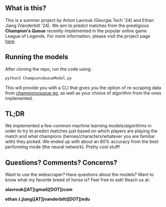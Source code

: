 ## What is this?

This is a summer project by Anton Lavrouk (Georgia Tech '24) and Ethan Jiang (Vanderbilt '24). We aim to predict matches from the prestigious **Champion's Queue** recently implemented in the popular online game League of Legends. For more information, please visit the project page [here](https://alavrouk.github.io/champions-queue-model/).

## Running the models

After cloning the repo, run the code using:

```bash
python3 ChampionsQueueModel.py
```

This will provide you with a CLI that gives you the option of re-scraping data from [championsqueue.gg](https://championsqueue.gg), as well as your choice of algorithm from the ones implemented. 

## TL;DR

We implemented a few common machine learning models/algorithms in order to try to predict matches just based on which players are playing the match and what champions (heroes/characters/whatever you are familiar with) they picked. We ended up with about an 80% accuracy from the best performing mode (the neural network). Pretty cool stuff!

## Questions? Comments? Concerns?

Want to use the webscraper? Have questions about the models? Want to know what my favorite breed of horse is? Feel free to ask! Reach us at:

**alavrouk([AT])gmail([DOT])com**

 **ethan.t.jiang([AT])vanderbilt([DOT])edu**
